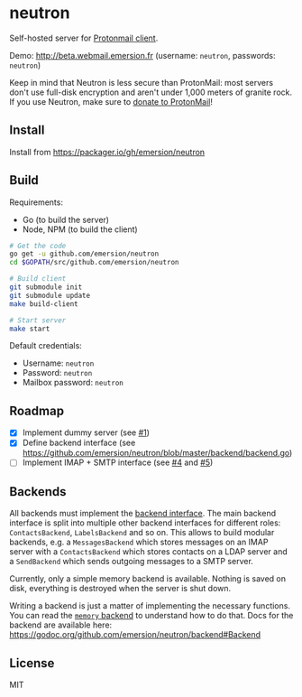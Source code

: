 # neutron

Self-hosted server for [Protonmail client](https://github.com/ProtonMail/WebClient).

Demo: http://beta.webmail.emersion.fr (username: `neutron`, passwords: `neutron`)

Keep in mind that Neutron is less secure than ProtonMail: most servers don't
use full-disk encryption and aren't under 1,000 meters of granite rock.
If you use Neutron, make sure to [donate to ProtonMail](https://protonmail.com/donate)!

## Install

Install from https://packager.io/gh/emersion/neutron

## Build

Requirements:
* Go (to build the server)
* Node, NPM (to build the client)

```bash
# Get the code
go get -u github.com/emersion/neutron
cd $GOPATH/src/github.com/emersion/neutron

# Build client
git submodule init
git submodule update
make build-client

# Start server
make start
```

Default credentials:
* Username: `neutron`
* Password: `neutron`
* Mailbox password: `neutron`

## Roadmap

- [x] Implement dummy server (see [#1](https://github.com/emersion/neutron/issues/1))
- [x] Define backend interface (see https://github.com/emersion/neutron/blob/master/backend/backend.go)
- [ ] Implement IMAP + SMTP interface (see [#4](https://github.com/emersion/neutron/issues/4) and [#5](https://github.com/emersion/neutron/issues/5))

## Backends

All backends must implement the [backend interface](https://github.com/emersion/neutron/blob/master/backend/backend.go). The main backend interface is split into multiple other backend interfaces for different roles: `ContactsBackend`, `LabelsBackend` and so on. This allows to build modular backends, e.g. a `MessagesBackend` which stores messages on an IMAP server with a `ContactsBackend` which stores contacts on a LDAP server and a `SendBackend` which sends outgoing messages to a SMTP server.

Currently, only a simple memory backend is available. Nothing is saved on disk, everything is destroyed when the server is shut down.

Writing a backend is just a matter of implementing the necessary functions. You can read the [`memory` backend](https://github.com/emersion/neutron/tree/master/backend/memory) to understand how to do that. Docs for the backend are available here: https://godoc.org/github.com/emersion/neutron/backend#Backend

## License

MIT

